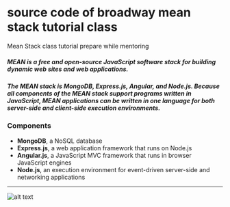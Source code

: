 # source code of broadway mean stack tutorial class 
Mean Stack class tutorial prepare while mentoring

##### MEAN is a free and open-source JavaScript software stack for building dynamic web sites and web applications.
 
##### The MEAN stack is MongoDB, Express.js, Angular, and Node.js. Because all components of the MEAN stack support programs written in  JavaScript, MEAN applications can be written in one language for both server-side and client-side execution environments.
 
### Components

 *  **MongoDB**, a NoSQL database
 *  **Express.js**, a web application framework that runs on Node.js
 *  **Angular.js**, a JavaScript MVC framework that runs in browser JavaScript engines
 *  **Node.js**, an execution environment for event-driven server-side and networking applications
 ___
 
   ![alt text](https://avatars0.githubusercontent.com/u/2868823?v=3&s=40 "Logo Title Text 1")
